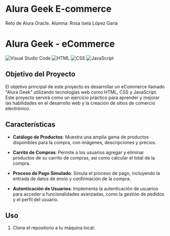 # Alura Geek E-commerce
Reto de Alura Oracle. 
Alumna: Rosa Isela López Garía
# Alura Geek - eCommerce

![Visual Studio Code](https://img.shields.io/badge/IDE-Visual%20Studio%20Code-blue)
![HTML](https://img.shields.io/badge/Lenguaje-HTML-orange)
![CSS](https://img.shields.io/badge/Lenguaje-CSS-blue)
![JavaScript](https://img.shields.io/badge/Lenguaje-JavaScript-yellow)

## Objetivo del Proyecto

El objetivo principal de este proyecto es desarrollar un eCommerce llamado "Alura Geek" utilizando tecnologías web como HTML, CSS y JavaScript. Este proyecto servirá como un ejercicio práctico para aprender y mejorar las habilidades en el desarrollo web y la creación de sitios de comercio electrónico.

## Características

- **Catálogo de Productos**: Muestra una amplia gama de productos disponibles para la compra, con imágenes, descripciones y precios.

- **Carrito de Compras**: Permite a los usuarios agregar y eliminar productos de su carrito de compras, así como calcular el total de la compra.

- **Proceso de Pago Simulado**: Simula el proceso de pago, incluyendo la entrada de datos de envío y confirmación de la compra.

- **Autenticación de Usuarios**: Implementa la autenticación de usuarios para acceder a funcionalidades avanzadas, como la gestión de pedidos y el perfil del usuario.

## Uso

1. Clona el repositorio a tu máquina local:
